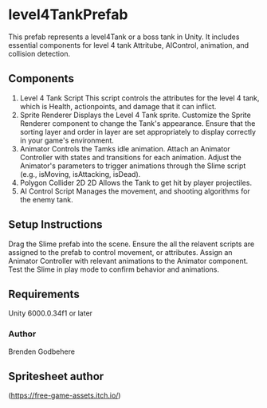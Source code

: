 # level4TankPrefab
This prefab represents a level4Tank or a boss tank in Unity. It includes essential components for level 4 tank Attritube, AIControl, animation, and collision detection.
## Components
1. Level 4 Tank Script
This script controls the attributes for the level 4 tank, which is Health, actionpoints, and damage that it can inflict.
2. Sprite Renderer
Displays the Level 4 Tank sprite.
Customize the Sprite Renderer component to change the Tank's appearance.
Ensure that the sorting layer and order in layer are set appropriately to display correctly in your game's environment.
3. Animator
Controls the Tamks idle animation.
Attach an Animator Controller with states and transitions for each animation.
Adjust the Animator's parameters to trigger animations through the Slime script (e.g., isMoving, isAttacking, isDead).
4. Polygon Collider 2D 2D
Allows the Tank to get hit by player projectiles.
5. AI Control Script
Manages the movement, and shooting algorithms for the enemy tank. 
## Setup Instructions
Drag the Slime prefab into the scene.
Ensure the all the relavent scripts are assigned to the prefab to control movement, or attributes.
Assign an Animator Controller with relevant animations to the Animator component.
Test the Slime in play mode to confirm behavior and animations.
## Requirements
Unity 6000.0.34f1 or later
### Author 
Brenden Godbehere
## Spritesheet author
(https://free-game-assets.itch.io/)
